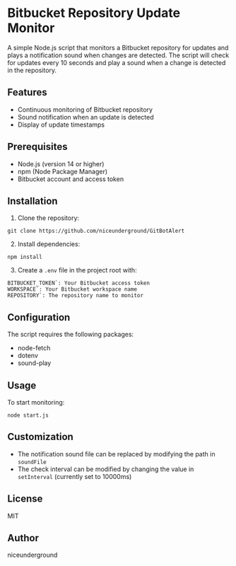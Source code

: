 # Bitbucket Repository Update Monitor

A simple Node.js script that monitors a Bitbucket repository for updates and plays a notification sound when changes are detected.
The script will check for updates every 10 seconds and play a sound when a change is detected in the repository.

## Features

- Continuous monitoring of Bitbucket repository
- Sound notification when an update is detected
- Display of update timestamps

## Prerequisites

- Node.js (version 14 or higher)
- npm (Node Package Manager)
- Bitbucket account and access token

## Installation

1. Clone the repository:

```
git clone https://github.com/niceunderground/GitBotAlert
```

2. Install dependencies:
```
npm install
```

3. Create a `.env` file in the project root with:
```
BITBUCKET_TOKEN`: Your Bitbucket access token
WORKSPACE`: Your Bitbucket workspace name
REPOSITORY`: The repository name to monitor 
```

## Configuration

The script requires the following packages:
- node-fetch
- dotenv
- sound-play

## Usage

To start monitoring:
```
node start.js
```

## Customization

- The notification sound file can be replaced by modifying the path in `soundFile`
- The check interval can be modified by changing the value in `setInterval` (currently set to 10000ms)

## License

MIT

## Author

niceunderground
